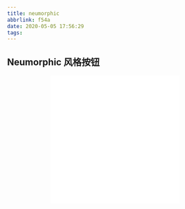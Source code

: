 ```yaml
---
title: neumorphic
abbrlink: f54a
date: 2020-05-05 17:56:29
tags:
---
```

## Neumorphic 风格按钮

<p>
  <div style="width:100%; height:400px;border:none;text-align:center">
		<iframe allowtransparency="yes" frameborder="0" width="300" height="300" src="/html/20-05-04/neumorphic.html"/>
	</div>
</p>
